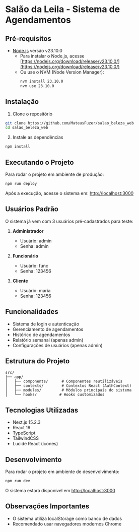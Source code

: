 # Salão da Leila - Sistema de Agendamentos

## Pré-requisitos

- [Node.js](https://nodejs.org/) versão v23.10.0
  - Para instalar o Node.js, acesse [https://nodejs.org/download/release/v23.10.0/](https://nodejs.org/download/release/v23.10.0/)
  - Ou use o NVM (Node Version Manager):
    ```bash
    nvm install 23.10.0
    nvm use 23.10.0
    ```

## Instalação

1. Clone o repositório
```bash
git clone https://github.com/MateusFuzer/salao_beleza_web
cd salao_beleza_web
```

2. Instale as dependências
```bash
npm install
```

## Executando o Projeto

Para rodar o projeto em ambiente de produção:

```bash
npm run deploy
```

Após a execução, acesse o sistema em:
[http://localhost:3000](http://localhost:3000)

## Usuários Padrão

O sistema já vem com 3 usuários pré-cadastrados para teste:

1. **Administrador**
   - Usuário: admin
   - Senha: admin

2. **Funcionário**
   - Usuário: func
   - Senha: 123456

3. **Cliente**
   - Usuário: maria
   - Senha: 123456

## Funcionalidades

- Sistema de login e autenticação
- Gerenciamento de agendamentos
- Histórico de agendamentos
- Relatório semanal (apenas admin)
- Configurações de usuários (apenas admin)

## Estrutura do Projeto

```
src/
├── app/
│   ├── components/      # Componentes reutilizáveis
│   ├── contexts/        # Contextos React (AuthContext)
│   ├── modules/         # Módulos principais do sistema
│   └── hooks/          # Hooks customizados
```

## Tecnologias Utilizadas

- Next.js 15.2.3
- React 19
- TypeScript
- TailwindCSS
- Lucide React (ícones)

## Desenvolvimento

Para rodar o projeto em ambiente de desenvolvimento:

```bash
npm run dev
```

O sistema estará disponível em [http://localhost:3000](http://localhost:3000)

## Observações Importantes

- O sistema utiliza localStorage como banco de dados
- Recomendado usar navegadores modernos Chrome
